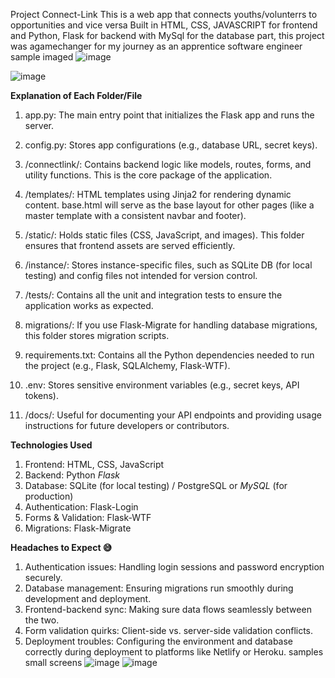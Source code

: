 Project Connect-Link
This is a web app that connects youths/volunterrs to opportunities and vice versa
Built in HTML, CSS, JAVASCRIPT for frontend and Python, Flask for backend with MySql for the database part, this project was agamechanger for my journey as an apprentice software engineer
sample imaged
![image](https://github.com/user-attachments/assets/758acdf9-5bb1-41be-94c7-2caf4c323b3c)

![image](https://github.com/user-attachments/assets/25112cda-0bd9-42e1-85fb-a271773d0f81)

**Explanation of Each Folder/File**
1. app.py:
The main entry point that initializes the Flask app and runs the server.

2. config.py:
Stores app configurations (e.g., database URL, secret keys).

3. /connectlink/:
Contains backend logic like models, routes, forms, and utility functions. This is the core package of the application.

4. /templates/:
HTML templates using Jinja2 for rendering dynamic content.
base.html will serve as the base layout for other pages (like a master template with a consistent navbar and footer).

5. /static/:
Holds static files (CSS, JavaScript, and images).
This folder ensures that frontend assets are served efficiently.

6. /instance/:
Stores instance-specific files, such as SQLite DB (for local testing) and config files not intended for version control.

7. /tests/:
Contains all the unit and integration tests to ensure the application works as expected.

8. migrations/:
If you use Flask-Migrate for handling database migrations, this folder stores migration scripts.

9. requirements.txt:
Contains all the Python dependencies needed to run the project (e.g., Flask, SQLAlchemy, Flask-WTF).
10. .env:
Stores sensitive environment variables (e.g., secret keys, API tokens).

11. /docs/:
Useful for documenting your API endpoints and providing usage instructions for future developers or contributors.

**Technologies Used**
1. Frontend: HTML, CSS, JavaScript
2. Backend: Python *Flask*
3. Database: SQLite (for local testing) / PostgreSQL or *MySQL* (for production) 
4. Authentication: Flask-Login
5. Forms & Validation: Flask-WTF
6. Migrations: Flask-Migrate

**Headaches to Expect 😅**
1. Authentication issues: Handling login sessions and password encryption securely.
2. Database management: Ensuring migrations run smoothly during development and deployment.
3. Frontend-backend sync: Making sure data flows seamlessly between the two.
4. Form validation quirks: Client-side vs. server-side validation conflicts.
5. Deployment troubles: Configuring the environment and database correctly during deployment to platforms like Netlify or Heroku.
   samples small screens
   ![image](https://github.com/user-attachments/assets/5ce21e19-ac5d-47f2-8a3b-52d1cb3fb6c8)  ![image](https://github.com/user-attachments/assets/37a20ac1-8b79-4276-b083-469a8ba1f4f5)
